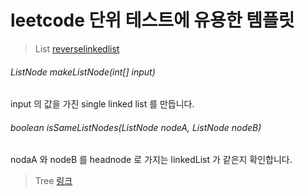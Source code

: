 # leetcode 단위 테스트에 유용한 템플릿

> List
[reverselinkedlist](https://github.com/Hyune-c/algorithm/blob/master/src/test/java/leetcode/reverselinkedlist/ReverselinkedlistTest.java)

###### ListNode makeListNode(int[] input) 
input 의 값을 가진 single linked list 를 만듭니다.

###### boolean isSameListNodes(ListNode nodeA, ListNode nodeB)
nodaA 와 nodeB 를 headnode 로 가지는 linkedList 가 같은지 확인합니다.

> Tree [링크](https://github.com/Hyune-c/algorithm/blob/master/src/test/java/leetcode/template/tree)
